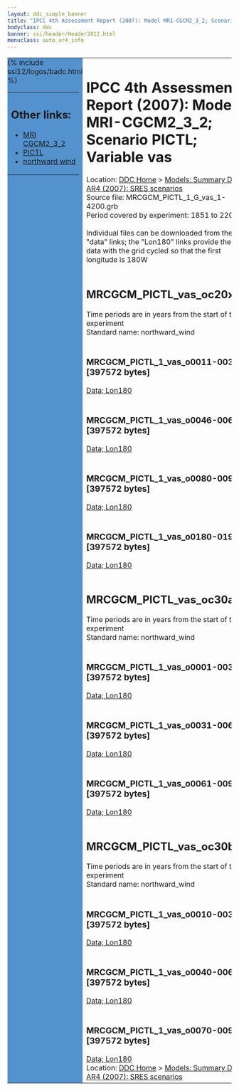```yaml
---
layout: ddc_simple_banner
title: "IPCC 4th Assessment Report (2007): Model MRI-CGCM2_3_2; Scenario PICTL; Variable vas"
bodyclass: ddc
banner: ssi/header/Header2012.html
menuclass: auto_ar4_info
---
```



<table width="100%" border="0" cellspacing="0" cellpadding="0" style="border-collapse: collapse;">
<tr style="margin:0;padding:0;border:0;">
<td style="margin:0;padding:0;border:0;height:1pt;width:150pt;background:#5492CD;" valign="top" >

<div id="lh-col2" class="auto_ar4_info">
<table class="menumain" bgcolor="#5492CD" cellspacing="0" width="100%" border="0">
<tr><td>
<h2> Other links:</h2>
<ul>
<li><a href="/auto/ar4/model-MRI-CGCM2_3_2.html">MRI<br/>CGCM2_3_2</a></li>
<li><a href="/auto/ar4/scenario-PICTL.html">PICTL</a></li>
<li><a href="/auto/ar4/var-northward_wind.html">northward wind</a></li>
</ul>
</td></tr>
{% include ssi12/logos/badc.html %}
</table>
</div>
</td>
<td><h1>IPCC 4th Assessment Report (2007): Model MRI-CGCM2_3_2; Scenario PICTL; Variable vas</h1>

<!-- Breadcrumb1 -->
<div id="breadcrumb1" align="left">
Location: <a href="/index.html">DDC Home</a> > <a href="/sim/gcm_clim/">Models: Summary Data</a>
> <a href="/sim/gcm_clim/SRES_AR4/index.html">AR4 (2007): SRES scenarios</a>
</div>
<!-- End of Breadcrumb1 -->Source file: MRCGCM_PICTL_1_G_vas_1-4200.grb
<br/>
Period covered by experiment: 1851 to 2200<br/>
<br/>Individual files can be downloaded from the "data" links; the "Lon180" links provide the same data
         with the grid cycled so that the first longitude is 180W<br/>
<br/><h2>MRCGCM_PICTL_vas_oc20x.tar</h2>
Time periods are in years from the start of the experiment<br/>
Standard name: northward_wind<br>
<br/><h3>MRCGCM_PICTL_1_vas_o0011-0030.nc [397572 bytes]</h3>
<a href="/cgi-bin/downl/ar4_nc/vas/MRCGCM_PICTL_1_vas_o0011-0030.nc">Data; </a><a href="/cgi-bin/downl/ar4_nc/vas/MRCGCM_PICTL_1_vas_o0011-0030.cyto180.nc"> Lon180</a><br/>
<br/><h3>MRCGCM_PICTL_1_vas_o0046-0065.nc [397572 bytes]</h3>
<a href="/cgi-bin/downl/ar4_nc/vas/MRCGCM_PICTL_1_vas_o0046-0065.nc">Data; </a><a href="/cgi-bin/downl/ar4_nc/vas/MRCGCM_PICTL_1_vas_o0046-0065.cyto180.nc"> Lon180</a><br/>
<br/><h3>MRCGCM_PICTL_1_vas_o0080-0099.nc [397572 bytes]</h3>
<a href="/cgi-bin/downl/ar4_nc/vas/MRCGCM_PICTL_1_vas_o0080-0099.nc">Data; </a><a href="/cgi-bin/downl/ar4_nc/vas/MRCGCM_PICTL_1_vas_o0080-0099.cyto180.nc"> Lon180</a><br/>
<br/><h3>MRCGCM_PICTL_1_vas_o0180-0199.nc [397572 bytes]</h3>
<a href="/cgi-bin/downl/ar4_nc/vas/MRCGCM_PICTL_1_vas_o0180-0199.nc">Data; </a><a href="/cgi-bin/downl/ar4_nc/vas/MRCGCM_PICTL_1_vas_o0180-0199.cyto180.nc"> Lon180</a><br/>
<br/><h2>MRCGCM_PICTL_vas_oc30a.tar</h2>
Time periods are in years from the start of the experiment<br/>
Standard name: northward_wind<br>
<br/><h3>MRCGCM_PICTL_1_vas_o0001-0030.nc [397572 bytes]</h3>
<a href="/cgi-bin/downl/ar4_nc/vas/MRCGCM_PICTL_1_vas_o0001-0030.nc">Data; </a><a href="/cgi-bin/downl/ar4_nc/vas/MRCGCM_PICTL_1_vas_o0001-0030.cyto180.nc"> Lon180</a><br/>
<br/><h3>MRCGCM_PICTL_1_vas_o0031-0060.nc [397572 bytes]</h3>
<a href="/cgi-bin/downl/ar4_nc/vas/MRCGCM_PICTL_1_vas_o0031-0060.nc">Data; </a><a href="/cgi-bin/downl/ar4_nc/vas/MRCGCM_PICTL_1_vas_o0031-0060.cyto180.nc"> Lon180</a><br/>
<br/><h3>MRCGCM_PICTL_1_vas_o0061-0090.nc [397572 bytes]</h3>
<a href="/cgi-bin/downl/ar4_nc/vas/MRCGCM_PICTL_1_vas_o0061-0090.nc">Data; </a><a href="/cgi-bin/downl/ar4_nc/vas/MRCGCM_PICTL_1_vas_o0061-0090.cyto180.nc"> Lon180</a><br/>
<br/><h2>MRCGCM_PICTL_vas_oc30b.tar</h2>
Time periods are in years from the start of the experiment<br/>
Standard name: northward_wind<br>
<br/><h3>MRCGCM_PICTL_1_vas_o0010-0039.nc [397572 bytes]</h3>
<a href="/cgi-bin/downl/ar4_nc/vas/MRCGCM_PICTL_1_vas_o0010-0039.nc">Data; </a><a href="/cgi-bin/downl/ar4_nc/vas/MRCGCM_PICTL_1_vas_o0010-0039.cyto180.nc"> Lon180</a><br/>
<br/><h3>MRCGCM_PICTL_1_vas_o0040-0069.nc [397572 bytes]</h3>
<a href="/cgi-bin/downl/ar4_nc/vas/MRCGCM_PICTL_1_vas_o0040-0069.nc">Data; </a><a href="/cgi-bin/downl/ar4_nc/vas/MRCGCM_PICTL_1_vas_o0040-0069.cyto180.nc"> Lon180</a><br/>
<br/><h3>MRCGCM_PICTL_1_vas_o0070-0099.nc [397572 bytes]</h3>
<a href="/cgi-bin/downl/ar4_nc/vas/MRCGCM_PICTL_1_vas_o0070-0099.nc">Data; </a><a href="/cgi-bin/downl/ar4_nc/vas/MRCGCM_PICTL_1_vas_o0070-0099.cyto180.nc"> Lon180</a><br/>
<!-- Breadcrumb2 -->
<div id="breadcrumb2" align="left">
Location: <a href="/index.html">DDC Home</a> > <a href="/sim/gcm_clim/">Models: Summary Data</a>
> <a href="/sim/gcm_clim/SRES_AR4/index.html">AR4 (2007): SRES scenarios</a>
</div>
<!-- End of Breadcrumb2 --></td></tr></table>
